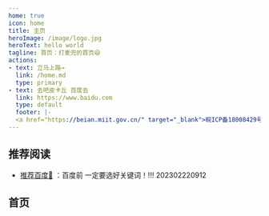 ```yaml
---
home: true
icon: home
title: 主页
heroImage: /image/logo.jpg
heroText: hello world
tagline: 首页：打麦兜的首页😄
actions:
- text: 立马上路→
  link: /home.md
  type: primary
- text: 去吧皮卡丘 百度去
  link: https://www.baidu.com
  type: default
  footer: |-
  <a href="https://beian.miit.gov.cn/" target="_blank">皖ICP备18008429号-2</a> | 主题: <a href="https://theme-hope.vuejs.press/zh/" target="_blank">VuePress Theme Hope</a>
---
```


## 推荐阅读

- [推荐百度📗](https://www.baidu.com) ：百度前 一定要选好关键词！!!! 202302220912


## 首页